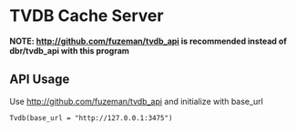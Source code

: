 TVDB Cache Server
==================

**NOTE: http://github.com/fuzeman/tvdb_api is recommended instead of dbr/tvdb_api with this program**


API Usage
----------------

Use http://github.com/fuzeman/tvdb_api and initialize with base_url

``Tvdb(base_url = "http://127.0.0.1:3475")``